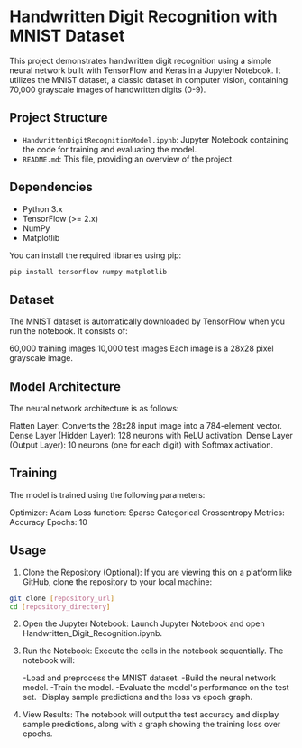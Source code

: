 # Handwritten Digit Recognition with MNIST Dataset

This project demonstrates handwritten digit recognition using a simple neural network built with TensorFlow and Keras in a Jupyter Notebook. It utilizes the MNIST dataset, a classic dataset in computer vision, containing 70,000 grayscale images of handwritten digits (0-9).

## Project Structure

-   `HandwrittenDigitRecognitionModel.ipynb`: Jupyter Notebook containing the code for training and evaluating the model.
-   `README.md`: This file, providing an overview of the project.

## Dependencies

-   Python 3.x
-   TensorFlow (>= 2.x)
-   NumPy
-   Matplotlib

You can install the required libraries using pip:

```bash
pip install tensorflow numpy matplotlib
```

## Dataset
The MNIST dataset is automatically downloaded by TensorFlow when you run the notebook. It consists of:

60,000 training images
10,000 test images
Each image is a 28x28 pixel grayscale image.

## Model Architecture
The neural network architecture is as follows:

Flatten Layer: Converts the 28x28 input image into a 784-element vector.
Dense Layer (Hidden Layer): 128 neurons with ReLU activation.
Dense Layer (Output Layer): 10 neurons (one for each digit) with Softmax activation.

## Training
The model is trained using the following parameters:

Optimizer: Adam
Loss function: Sparse Categorical Crossentropy
Metrics: Accuracy
Epochs: 10

## Usage
1. Clone the Repository (Optional): If you are viewing this on a platform like GitHub, clone the repository to your local machine:

```bash
git clone [repository_url]
cd [repository_directory]
```

2. Open the Jupyter Notebook: Launch Jupyter Notebook and open Handwritten_Digit_Recognition.ipynb.

3. Run the Notebook: Execute the cells in the notebook sequentially. The notebook will:

	-Load and preprocess the MNIST dataset.
	-Build the neural network model.
	-Train the model.
	-Evaluate the model's performance on the test set.
	-Display sample predictions and the loss vs epoch graph.

4. View Results: The notebook will output the test accuracy and display sample predictions, along with a graph showing the training loss over epochs.

